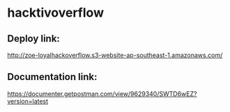 # hacktivoverflow

## Deploy link:
http://zoe-loyalhackoverflow.s3-website-ap-southeast-1.amazonaws.com/
## Documentation link:
https://documenter.getpostman.com/view/9629340/SWTD6wEZ?version=latest
